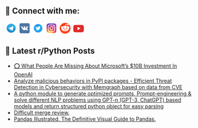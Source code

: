 ## 🔎 Connect with me:
[<img src="https://github.com/bullbesh/bullbesh/blob/main/images/Telegram.png" width="32" height="32" />](https://t.me/bullbesh)
[<img src="https://github.com/bullbesh/bullbesh/blob/main/images/VK.png" width="32" height="32" />](https://vk.com/bullbesh)
[<img src="https://github.com/bullbesh/bullbesh/blob/main/images/Twitter.png" width="32" height="32" />](https://twitter.com/bullbesh1)
[<img src="https://github.com/bullbesh/bullbesh/blob/main/images/Instagram.png" width="32" height="32" />](https://www.instagram.com/bullbesh)
[<img src="https://github.com/bullbesh/bullbesh/blob/main/images/Reddit.png" width="32" height="32" />](https://www.reddit.com/user/bullbesh)
[<img src="https://github.com/bullbesh/bullbesh/blob/main/images/YouTube.png" width="32" height="32" />](https://www.youtube.com/channel/UCtfjRs6uzgq5mfm8S06WTcg)

## 📕 Latest r/Python Posts
<!-- BLOG-POST-LIST:START -->
- [⭕ What People Are Missing About Microsoft’s $10B Investment In OpenAI](https://www.reddit.com/r/Python/comments/10mhxrt/what_people_are_missing_about_microsofts_10b/)
- [Analyze malicious behaviors in PyPI packages - Efficient Threat Detection in Cybersecurity with Memgraph based on data from CVE](https://www.reddit.com/r/Python/comments/10mhc1r/analyze_malicious_behaviors_in_pypi_packages/)
- [A python module to generate optimized prompts, Prompt-engineering &amp; solve different NLP problems using GPT-n &lpar;GPT-3, ChatGPT&rpar; based models and return structured python object for easy parsing](https://www.reddit.com/r/Python/comments/10mg2yf/a_python_module_to_generate_optimized_prompts/)
- [Difficult merge review.](https://www.reddit.com/r/Python/comments/10mfmwn/difficult_merge_review/)
- [Pandas Illustrated. The Definitive Visual Guide to Pandas.](https://www.reddit.com/r/Python/comments/10mezt9/pandas_illustrated_the_definitive_visual_guide_to/)
<!-- BLOG-POST-LIST:END -->
